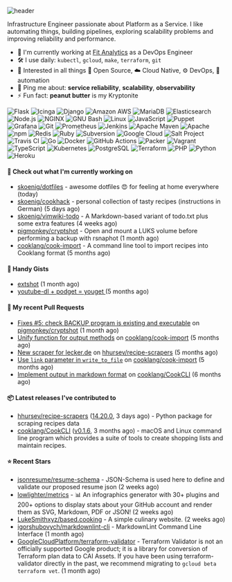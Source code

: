 ![header](https://capsule-render.vercel.app/api?type=waving&height=200&fontAlignY=40&descAlignY=55&color=0:00ab91,100:005182&fontColor=ffffff&text=Hi,%20my%20name%20is%20S%C3%B6ren&desc=[%CB%88z%C3%B8%CB%90%CA%81%C9%99n]&animation=fadeIn)

Infrastructure Engineer passionate about Platform as a Service. I like automating things, building pipelines, exploring scalability problems and improving reliability and performance.

- 🏢 I'm currently working at [Fit Analytics](https://www.fitanalytics.com/) as a DevOps Engineer
- 🛠 I use daily: `kubectl`, `gcloud`, `make`, `terraform`, `git`
- 🌱 Interested in all things :page_with_curl: Open Source, :cloud: Cloud Native, :gear: DevOps, :robot: automation
- 💬 Ping me about: **service reliability**, **scalability**, **observability**
- ⚡ Fun fact: **peanut butter** is my Kryptonite


![Flask](https://img.shields.io/badge/Flask-000000.svg?style=flat-square&logo=flask&logoColor=white)
![Icinga](https://img.shields.io/badge/Icinga-06062C.svg?style=flat-square&logo=icinga&logoColor=white)
![Django](https://img.shields.io/badge/Django-092E20.svg?style=flat-square&logo=django&logoColor=white)
![Amazon AWS](https://img.shields.io/badge/Amazon%20AWS-232F3E.svg?style=flat-square&logo=amazonaws&logoColor=white)
![MariaDB](https://img.shields.io/badge/MariaDB-003545.svg?style=flat-square&logo=mariadb&logoColor=white)
![Elasticsearch](https://img.shields.io/badge/Elasticsearch-005571.svg?style=flat-square&logo=elasticsearch&logoColor=white)
![Node.js](https://img.shields.io/badge/Node.js-339933.svg?style=flat-square&logo=nodedotjs&logoColor=white)
![NGINX](https://img.shields.io/badge/NGINX-009639.svg?style=flat-square&logo=nginx&logoColor=white)
![GNU Bash](https://img.shields.io/badge/GNU%20Bash-4EAA25.svg?style=flat-square&logo=gnubash&logoColor=white)
![Linux](https://img.shields.io/badge/Linux-FCC624.svg?style=flat-square&logo=linux&logoColor=black)
![JavaScript](https://img.shields.io/badge/JavaScript-F7DF1E.svg?style=flat-square&logo=javascript&logoColor=black)
![Puppet](https://img.shields.io/badge/Puppet-FFAE1A.svg?style=flat-square&logo=puppet&logoColor=black)
![Grafana](https://img.shields.io/badge/Grafana-F46800.svg?style=flat-square&logo=grafana&logoColor=white)
![Git](https://img.shields.io/badge/Git-F05032.svg?style=flat-square&logo=git&logoColor=white)
![Prometheus](https://img.shields.io/badge/Prometheus-E6522C.svg?style=flat-square&logo=prometheus&logoColor=white)
![Jenkins](https://img.shields.io/badge/Jenkins-D24939.svg?style=flat-square&logo=jenkins&logoColor=white)
![Apache Maven](https://img.shields.io/badge/Apache%20Maven-C71A36.svg?style=flat-square&logo=apachemaven&logoColor=white)
![Apache](https://img.shields.io/badge/Apache-D22128.svg?style=flat-square&logo=apache&logoColor=white)
![npm](https://img.shields.io/badge/npm-CB3837.svg?style=flat-square&logo=npm&logoColor=white)
![Redis](https://img.shields.io/badge/Redis-DC382D.svg?style=flat-square&logo=redis&logoColor=white)
![Ruby](https://img.shields.io/badge/Ruby-CC342D.svg?style=flat-square&logo=ruby&logoColor=white)
![Subversion](https://img.shields.io/badge/Subversion-809CC9.svg?style=flat-square&logo=subversion&logoColor=white)
![Google Cloud](https://img.shields.io/badge/Google%20Cloud-4285F4.svg?style=flat-square&logo=googlecloud&logoColor=white)
![Salt Project](https://img.shields.io/badge/Salt%20Project-57BCAD.svg?style=flat-square&logo=saltproject&logoColor=white)
![Travis CI](https://img.shields.io/badge/Travis%20CI-3EAAAF.svg?style=flat-square&logo=travisci&logoColor=white)
![Go](https://img.shields.io/badge/Go-00ADD8.svg?style=flat-square&logo=go&logoColor=white)
![Docker](https://img.shields.io/badge/Docker-2496ED.svg?style=flat-square&logo=docker&logoColor=white)
![GitHub Actions](https://img.shields.io/badge/GitHub%20Actions-2088FF.svg?style=flat-square&logo=githubactions&logoColor=white)
![Packer](https://img.shields.io/badge/Packer-02A8EF.svg?style=flat-square&logo=packer&logoColor=white)
![Vagrant](https://img.shields.io/badge/Vagrant-1868F2.svg?style=flat-square&logo=vagrant&logoColor=white)
![TypeScript](https://img.shields.io/badge/TypeScript-3178C6.svg?style=flat-square&logo=typescript&logoColor=white)
![Kubernetes](https://img.shields.io/badge/Kubernetes-326CE5.svg?style=flat-square&logo=kubernetes&logoColor=white)
![PostgreSQL](https://img.shields.io/badge/PostgreSQL-4169E1.svg?style=flat-square&logo=postgresql&logoColor=white)
![Terraform](https://img.shields.io/badge/Terraform-7B42BC.svg?style=flat-square&logo=terraform&logoColor=white)
![PHP](https://img.shields.io/badge/PHP-777BB4.svg?style=flat-square&logo=php&logoColor=white)
![Python](https://img.shields.io/badge/Python-3776AB.svg?style=flat-square&logo=python&logoColor=white)
![Heroku](https://img.shields.io/badge/Heroku-430098.svg?style=flat-square&logo=heroku&logoColor=white)


#### 🚧 Check out what I'm currently working on

- [skoenig/dotfiles](https://github.com/skoenig/dotfiles) - awesome dotfiles 😍 for feeling at home everywhere (today)
- [skoenig/cookhack](https://github.com/skoenig/cookhack) - personal collection of tasty recipes (instructions in German) (5 days ago)
- [skoenig/vimwiki-todo](https://github.com/skoenig/vimwiki-todo) - A Markdown-based variant of todo.txt plus some extra features (4 weeks ago)
- [pigmonkey/cryptshot](https://github.com/pigmonkey/cryptshot) - Open and mount a LUKS volume before performing a backup with rsnaphot (1 month ago)
- [cooklang/cook-import](https://github.com/cooklang/cook-import) - A command line tool to import recipes into Cooklang format (5 months ago)

#### 📒 Handy Gists

- [extshot](https://gist.github.com/c19f707e02a274f6371697163ee18b9f) (1 month ago)
- [youtube-dl &#43; podget = youget ](https://gist.github.com/d4a67764d5b653bef06574fa5cc63ef3) (5 months ago)

#### 🔀 My recent Pull Requests

- [Fixes #5: check BACKUP program is existing and executable](https://github.com/pigmonkey/cryptshot/pull/6) on [pigmonkey/cryptshot](https://github.com/pigmonkey/cryptshot) (1 month ago)
- [Unify function for output methods](https://github.com/cooklang/cook-import/pull/18) on [cooklang/cook-import](https://github.com/cooklang/cook-import) (5 months ago)
- [New scraper for lecker.de](https://github.com/hhursev/recipe-scrapers/pull/542) on [hhursev/recipe-scrapers](https://github.com/hhursev/recipe-scrapers) (5 months ago)
- [Use `link` parameter in `write_to_file`](https://github.com/cooklang/cook-import/pull/17) on [cooklang/cook-import](https://github.com/cooklang/cook-import) (5 months ago)
- [Implement output in markdown format](https://github.com/cooklang/CookCLI/pull/60) on [cooklang/CookCLI](https://github.com/cooklang/CookCLI) (6 months ago)

#### 📦 Latest releases I've contributed to

- [hhursev/recipe-scrapers](https://github.com/hhursev/recipe-scrapers) ([14.20.0](https://github.com/hhursev/recipe-scrapers/releases/tag/14.20.0), 3 days ago) - Python package for scraping recipes data
- [cooklang/CookCLI](https://github.com/cooklang/CookCLI) ([v0.1.6](https://github.com/cooklang/CookCLI/releases/tag/v0.1.6), 3 months ago) - macOS and Linux command line program which provides a suite of tools to create shopping lists and maintain recipes.

#### ⭐ Recent Stars

- [jsonresume/resume-schema](https://github.com/jsonresume/resume-schema) - JSON-Schema is used here to define and validate our proposed resume json (2 weeks ago)
- [lowlighter/metrics](https://github.com/lowlighter/metrics) - 📊 An infographics generator with 30&#43; plugins and 200&#43; options to display stats about your GitHub account and render them as SVG, Markdown, PDF or JSON! (2 weeks ago)
- [LukeSmithxyz/based.cooking](https://github.com/LukeSmithxyz/based.cooking) - A simple culinary website. (2 weeks ago)
- [igorshubovych/markdownlint-cli](https://github.com/igorshubovych/markdownlint-cli) - MarkdownLint Command Line Interface (1 month ago)
- [GoogleCloudPlatform/terraform-validator](https://github.com/GoogleCloudPlatform/terraform-validator) - Terraform Validator is not an officially supported Google product; it is a library for conversion of Terraform plan data to CAI Assets. If you have been using terraform-validator directly in the past, we recommend migrating to `gcloud beta terraform vet`. (1 month ago)
